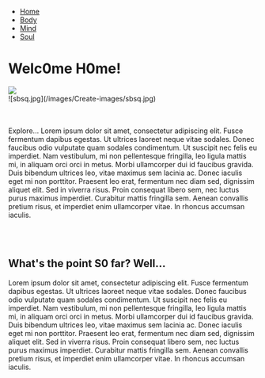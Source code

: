 <!DOCTYPE html>
<html lang="en" dir="ltr">
  <head>
    <meta charset="utf-8">
    <title>Alcatraz</title>
    <link rel="stylesheet" href="stylesheet.css">
  </head>
 <body>
  <div class="wrapper">
    <nav>
  		<ul>
  			<li><a href="index.html">Home</a></li>
  			<li><a href="body.html">Body</a></li>
  			<li><a href="mind.html">Mind</a></li>
  			<li><a href="soul.html">Soul</a></li>
  		</ul>
  	</nav>
    <h1 id="So cozy it's like you never left">Welc0me H0me!</h1>
	  	<img src="/images/Create-images/sbsq.jpg"/>
	<div>![sbsq.jpg](/images/Create-images/sbsq.jpg)</div>
	  <br></br>
      <div class="divider">
          <p>Explore... Lorem ipsum dolor sit amet, consectetur adipiscing elit. Fusce fermentum dapibus egestas. Ut ultrices laoreet neque vitae sodales. Donec faucibus odio vulputate quam sodales condimentum. Ut suscipit nec felis eu imperdiet. Nam vestibulum, mi non pellentesque fringilla, leo ligula mattis mi, in aliquam orci orci in metus. Morbi ullamcorper dui id faucibus gravida. Duis bibendum ultrices leo, vitae maximus sem lacinia ac. Donec iaculis eget mi non porttitor. Praesent leo erat, fermentum nec diam sed, dignissim aliquet elit. Sed in viverra risus. Proin consequat libero sem, nec luctus purus maximus imperdiet. Curabitur mattis fringilla sem. Aenean convallis pretium risus, et imperdiet enim ullamcorper vitae. In rhoncus accumsan iaculis.</p>
      </div>
  <div class="divider2"></div>
    <br></br>
  <h2>What's the point S0 far? Well... </h2>
    <div>
      <p class="T2">Lorem ipsum dolor sit amet, consectetur adipiscing elit. Fusce fermentum dapibus egestas. Ut ultrices laoreet neque vitae sodales. Donec faucibus odio vulputate quam sodales condimentum. Ut suscipit nec felis eu imperdiet. Nam vestibulum, mi non pellentesque fringilla, leo ligula mattis mi, in aliquam orci orci in metus. Morbi ullamcorper dui id faucibus gravida. Duis bibendum ultrices leo, vitae maximus sem lacinia ac. Donec iaculis eget mi non porttitor. Praesent leo erat, fermentum nec diam sed, dignissim aliquet elit. Sed in viverra risus. Proin consequat libero sem, nec luctus purus maximus imperdiet. Curabitur mattis fringilla sem. Aenean convallis pretium risus, et imperdiet enim ullamcorper vitae. In rhoncus accumsan iaculis.</p>
    </div>
			
 </div>
</body>
</html>


